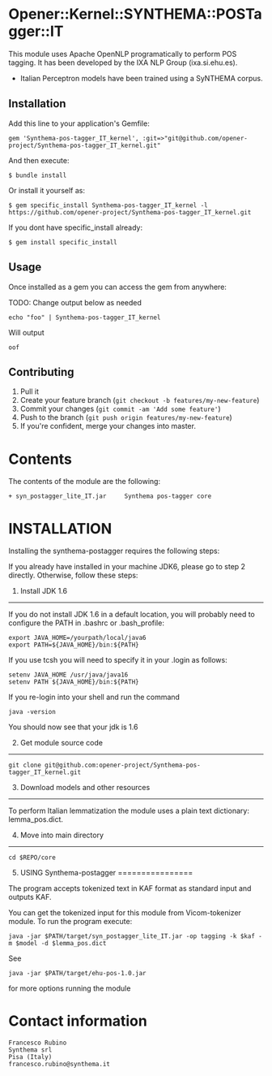 # Opener::Kernel::SYNTHEMA::POSTagger::IT

This module uses Apache OpenNLP programatically to perform POS tagging.
It has been developed by the IXA NLP Group (ixa.si.ehu.es).

+ Italian Perceptron models have been trained using a SyNTHEMA corpus.

## Installation

Add this line to your application's Gemfile:

    gem 'Synthema-pos-tagger_IT_kernel', :git=>"git@github.com/opener-project/Synthema-pos-tagger_IT_kernel.git"

And then execute:

    $ bundle install

Or install it yourself as:

    $ gem specific_install Synthema-pos-tagger_IT_kernel -l https://github.com/opener-project/Synthema-pos-tagger_IT_kernel.git


If you dont have specific_install already:

    $ gem install specific_install

## Usage

Once installed as a gem you can access the gem from anywhere:


TODO: Change output below as needed
````shell
echo "foo" | Synthema-pos-tagger_IT_kernel
````

Will output

````
oof
````

## Contributing

1. Pull it
2. Create your feature branch (`git checkout -b features/my-new-feature`)
3. Commit your changes (`git commit -am 'Add some feature'`)
4. Push to the branch (`git push origin features/my-new-feature`)
5. If you're confident, merge your changes into master.



Contents
========

The contents of the module are the following:

    + syn_postagger_lite_IT.jar     Synthema pos-tagger core


INSTALLATION
============

Installing the synthema-postagger requires the following steps:

If you already have installed in your machine JDK6, please go to step 2
directly. Otherwise, follow these steps:

1. Install JDK 1.6
-------------------

If you do not install JDK 1.6 in a default location, you will probably need to configure the PATH in .bashrc or .bash_profile:

````shell
export JAVA_HOME=/yourpath/local/java6
export PATH=${JAVA_HOME}/bin:${PATH}
````

If you use tcsh you will need to specify it in your .login as follows:

````shell
setenv JAVA_HOME /usr/java/java16
setenv PATH ${JAVA_HOME}/bin:${PATH}
````

If you re-login into your shell and run the command

````shell
java -version
````

You should now see that your jdk is 1.6


2. Get module source code
--------------------------

````shell
git clone git@github.com:opener-project/Synthema-pos-tagger_IT_kernel.git
````

3. Download models and other resources
--------------------------------------

To perform Italian lemmatization the module uses a plain text dictionary: lemma_pos.dict.


4. Move into main directory
---------------------------

````shell
cd $REPO/core
````

5. USING Synthema-postagger
================

The program accepts tokenized text in KAF format as standard input and outputs KAF.

You can get the tokenized input for this module from Vicom-tokenizer module. To run the program execute:

````shell
java -jar $PATH/target/syn_postagger_lite_IT.jar -op tagging -k $kaf -m $model -d $lemma_pos.dict
````

See

````shell
java -jar $PATH/target/ehu-pos-1.0.jar
````

for more options running the module



Contact information
===================

````shell
Francesco Rubino
Synthema srl
Pisa (Italy)
francesco.rubino@synthema.it
````
